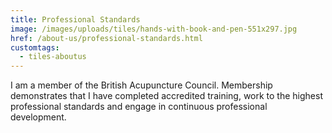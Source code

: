 ```yaml
---
title: Professional Standards
image: /images/uploads/tiles/hands-with-book-and-pen-551x297.jpg
href: /about-us/professional-standards.html
customtags:
  - tiles-aboutus
---
```

I am a member of the British  Acupuncture Council.  Membership demonstrates that I have completed accredited training, work to the highest professional standards and engage in continuous professional development. 
